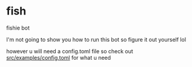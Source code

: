 # fish

fishie bot

I'm not going to show you how to run this bot so figure it out yourself lol

however u will need a config.toml file so check out [src/examples/config.toml](src/examples/config.toml) for what u need